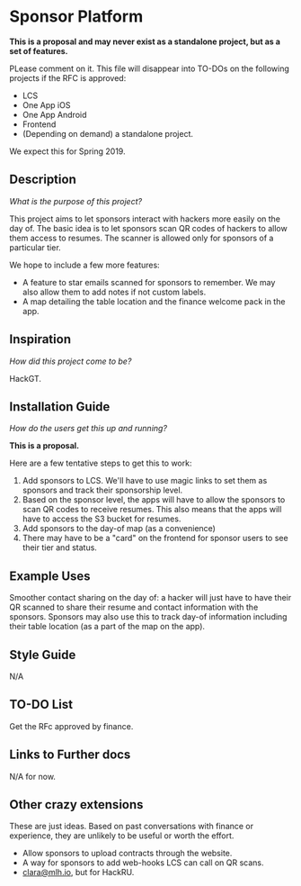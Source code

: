 # Sponsor Platform

**This is a proposal and may never exist as a standalone project, but as a set of features.**

PLease comment on it. This file will disappear into TO-DOs on the following projects if the RFC
is approved:
 - LCS
 - One App iOS
 - One App Android
 - Frontend
 - (Depending on demand) a standalone project.

We expect this for Spring 2019.

## Description
*What is the purpose of this project?*

This project aims to let sponsors interact with hackers more easily on the day of.
The basic idea is to let sponsors scan QR codes of hackers to allow them access to resumes.
The scanner is allowed only for sponsors of a particular tier.

We hope to include a few more features:
 - A feature to star emails scanned for sponsors to remember. We may also allow them to add notes
   if not custom labels.
 - A map detailing the table location and the finance welcome pack in the app.

## Inspiration
*How did this project come to be?*

HackGT.

## Installation Guide
*How do the users get this up and running?*

**This is a proposal.**

Here are a few tentative steps to get this to work:
1. Add sponsors to LCS. We'll have to use magic links to set them as sponsors and
   track their sponsorship level.
1. Based on the sponsor level, the apps will have to allow the sponsors to scan QR codes
   to receive resumes. This also means that the apps will have to access the S3 bucket for resumes.
1. Add sponsors to the day-of map (as a convenience)
1. There may have to be a "card" on the frontend for sponsor users to see their tier and status.

## Example Uses

Smoother contact sharing on the day of: a hacker will just have to have their QR scanned to share their resume and contact information with the sponsors.
Sponsors may also use this to track day-of information including their table location (as a part of the map on the app).

## Style Guide

N/A

## TO-DO List

Get the RFc approved by finance.

## Links to Further docs

N/A for now.

## Other crazy extensions

These are just ideas. Based on past conversations with finance or experience, they are unlikely to be
useful or worth the effort.

 - Allow sponsors to upload contracts through the website.
 - A way for sponsors to add web-hooks LCS can call on QR scans.
 - clara@mlh.io, but for HackRU.
